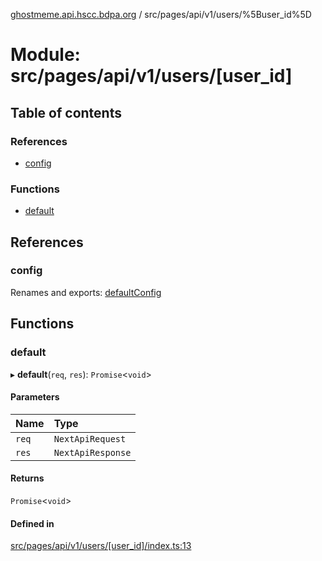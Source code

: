 [ghostmeme.api.hscc.bdpa.org][1] / src/pages/api/v1/users/%5Buser_id%5D

# Module: src/pages/api/v1/users/\[user_id]

## Table of contents

### References

- [config][2]

### Functions

- [default][3]

## References

### config

Renames and exports: [defaultConfig][4]

## Functions

### default

▸ **default**(`req`, `res`): `Promise`<`void`>

#### Parameters

| Name  | Type              |
| :---- | :---------------- |
| `req` | `NextApiRequest`  |
| `res` | `NextApiResponse` |

#### Returns

`Promise`<`void`>

#### Defined in

[src/pages/api/v1/users/\[user_id\]/index.ts:13][5]

[1]: ../README.md
[2]: src_pages_api_v1_users__user_id_.md#config
[3]: src_pages_api_v1_users__user_id_.md#default
[4]: src_backend_middleware.md#defaultconfig

[5]:
https://github.com/nhscc/ghostmeme.api.hscc.bdpa.org/blob/ed30678/src/pages/api/v1/users/[user_id]/index.ts#L13
